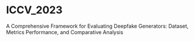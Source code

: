 # ICCV_2023
A Comprehensive Framework for Evaluating Deepfake Generators:
Dataset, Metrics Performance, and Comparative Analysis
